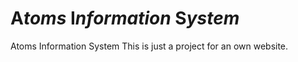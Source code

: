 # A*toms* I*nformation* S*ystem* 
Atoms Information System
This is just a project for an own website.

